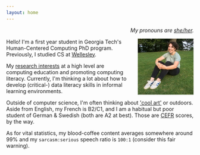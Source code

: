 ```yaml
---
layout: home
---
```


<p style="text-align:right;"><i>My pronouns are <a href="https://pronoun.is/she">she/her</a>.</i> </p>

<img style="padding-left: 25px" align="right" width="30%" src="images/annabel.png">

Hello! I'm a first year student in Georgia Tech's Human-Centered Computing PhD program. Previously, I studied CS at [Wellesley](https://www.wellesley.edu/cs). 

My [research interests](https://annabelrothschild.com/research/) at a high level are computing education and promoting computing literacy. Currently, I'm thinking a lot about how to develop (critical-) data literacy skills in informal learning environments.

Outside of computer science, I'm often thinking about ['cool art'](https://annabelrothschild.com/personal/art/) or outdoors. Aside from English, my French is B2/C1, and I am a habitual but poor student of  German & Swedish (both are A2 at best). Those are [CEFR](https://en.wikipedia.org/wiki/Common_European_Framework_of_Reference_for_Languages) scores, by the way. 

As for vital statistics, my blood-coffee content averages somewhere around 99% and my `sarcasm:serious` speech ratio is `100:1` (consider this fair warning).


